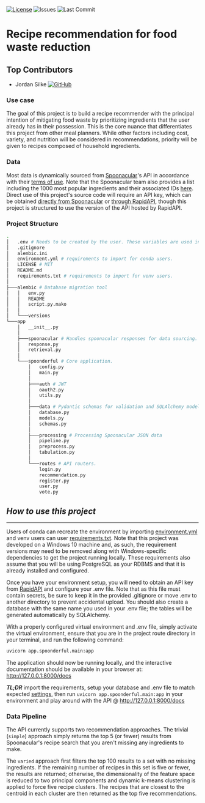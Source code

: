 [![License](https://img.shields.io/github/license/jsilke/spoonderful)](./LICENSE)
![Issues](https://img.shields.io/github/issues/jsilke/spoonderful)
![Last Commit](https://img.shields.io/github/last-commit/jsilke/spoonderful)

# **Recipe recommendation for food waste reduction**

## **Top Contributors**

  * Jordan Silke [![GitHub](https://img.shields.io/github/followers/jsilke?style=social)](https://github.com/jsilke)

### **Use case**

The goal of this project is to build a recipe recommender with the principal intention of mitigating food waste by prioritizing ingredients that the user already has in their possession. This is the core nuance that differentiates this project from other meal planners. While other factors including cost, variety, and nutrition will be considered in recommendations, priority will be given to recipes composed of household ingredients.

### **Data**

Most data is dynamically sourced from [Spoonacular](https://spoonacular.com/)'s API in accordance with their [terms of use](https://spoonacular.com/food-api/terms). Note that the Spoonacular team also provides a list including the 1000 most popular ingredients and their associated IDs [here](https://spoonacular.com/food-api/docs#List-of-Ingredients). Direct use of this project's source code will require an API key, which can be obtained [directly from Spoonacular](https://spoonacular.com/food-api/console#Dashboard) or [through RapidAPI](https://rapidapi.com/spoonacular/api/recipe-food-nutrition/), though this project is structured to use the version of the API hosted by RapidAPI.

### **Project Structure**

```bash
.
│   .env # Needs to be created by the user. These variables are used in config.py
│   .gitignore
│   alembic.ini
│   environment.yml # requirements to import for conda users.
│   LICENSE # MIT
│   README.md
│   requirements.txt # requirements to import for venv users.
│
├───alembic # Database migration tool
│   │   env.py
│   │   README
│   │   script.py.mako
│   │
│   └───versions
└───app
    │   __init__.py
    │
    ├───spoonacular # Handles spoonacular responses for data sourcing.
    │   response.py
    │   retrieval.py       
    │
    └───spoonderful # Core application.
        │   config.py
        │   main.py
        │
        ├───auth # JWT
        │   oauth2.py
        │   utils.py
        │
        ├───data # Pydantic schemas for validation and SQLAlchemy models for user data.
        │   database.py
        │   models.py
        │   schemas.py   
        │
        ├───processing # Processing Spoonacular JSON data
        │   pipeline.py
        │   preprocess.py
        │   tabulation.py        
        │
        └───routes # API routers.
            login.py
            recommendation.py
            register.py
            user.py
            vote.py
```
## ***How to use this project***
---
Users of conda can recreate the environment by importing [environment.yml](./environment.yml) and venv users can user [requirements.txt](./requirements.txt). Note that this project was developed on a Windows 10 machine and, as such, the requirement versions may need to be removed along with Windows-specific dependencies to get the project running locally. These requirements also assume that you will be using PostgreSQL as your RDBMS and that it is already installed and configured.

Once you have your environment setup, you will need to obtain an API key from [RapidAPI](https://rapidapi.com/spoonacular/api/recipe-food-nutrition/) and configure your .env file. Note that as this file must contain secrets, be sure to keep it in the provided .gitignore or move .env to another directory to prevent accidental upload. You should also create a database with the same name you used in your .env file; the tables will be generated automatically by SQLAlchemy.

With a properly configured virtual environment and .env file, simply activate the virtual environment, ensure that you are in the project route directory in your terminal, and run the following command:

```bash
uvicorn app.spoonderful.main:app
```

The application should now be running locally, and the interactive documentation should be available in your browser at:
http://127.0.0.1:8000/docs

***TL;DR*** import the requirements, setup your database and .env file to match expected [settings](./config.py), then run `uvicorn app.spoonderful.main:app` in your environment and play around with the API @ http://127.0.0.1:8000/docs

### **Data Pipeline**

The API currently supports two recommendation approaches. The trivial (`simple`) approach simply returns the top 5 (or fewer) results from Spoonacular's recipe search that you aren't missing any ingredients to make. 

The `varied` approach first filters the top 100 results to a set with no missing ingredients. If the remaining number of recipes in this set is five or fewer, the results are returned; otherwise, the dimensionality of the feature space is reduced to two principal components and dynamic k-means clustering
is applied to force five recipe clusters. The recipes that are closest to the centroid in each cluster are then returned as the top five recommendations.